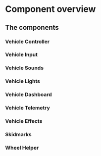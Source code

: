# Component overview

## The components

### Vehicle Controller

### Vehicle Input

### Vehicle Sounds

### Vehicle Lights

### Vehicle Dashboard

### Vehicle Telemetry

### Vehicle Effects

### Skidmarks

### Wheel Helper




